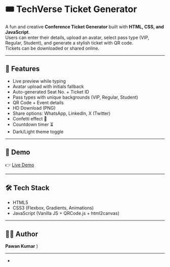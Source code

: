# 🎟️ TechVerse Ticket Generator

A fun and creative **Conference Ticket Generator** built with **HTML, CSS, and JavaScript**.  
Users can enter their details, upload an avatar, select pass type (VIP, Regular, Student), and generate a stylish ticket with QR code.  
Tickets can be downloaded or shared online.

---

## 🚀 Features
- Live preview while typing
- Avatar upload with initials fallback
- Auto-generated Seat No. + Ticket ID
- Pass types with unique backgrounds (VIP, Regular, Student)
- QR Code + Event details
- HD Download (PNG)
- Share options: WhatsApp, LinkedIn, X (Twitter)
- Confetti effect 🎉
- Countdown timer ⏳
- Dark/Light theme toggle

---


## 📸 Demo
👉 [Live Demo](https://github.com/Pawan0238/ticket-generator/tree/main)

---

## 🛠️ Tech Stack
- HTML5
- CSS3 (Flexbox, Gradients, Animations)
- JavaScript (Vanilla JS + QRCode.js + html2canvas)

---

## 👨‍💻 Author
 **Pawan Kumar**
)

---

*

